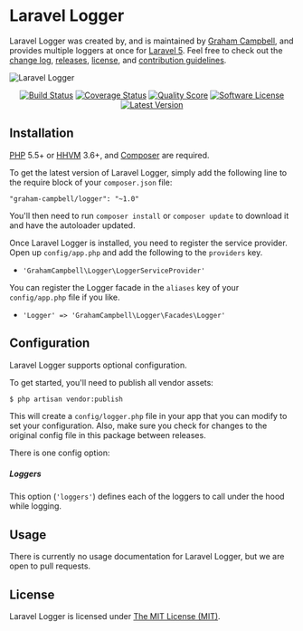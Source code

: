 Laravel Logger
==============

Laravel Logger was created by, and is maintained by [Graham Campbell](https://github.com/GrahamCampbell), and provides multiple loggers at once for [Laravel 5](http://laravel.com). Feel free to check out the [change log](CHANGELOG.md), [releases](https://github.com/GrahamCampbell/Laravel-Logger/releases), [license](LICENSE), and [contribution guidelines](CONTRIBUTING.md).

![Laravel Logger](https://cloud.githubusercontent.com/assets/2829600/7818353/17c95822-03d3-11e5-9e0b-48d52cf835d6.png)

<p align="center">
<a href="https://travis-ci.org/GrahamCampbell/Laravel-Logger"><img src="https://img.shields.io/travis/GrahamCampbell/Laravel-Logger/master.svg?style=flat-square" alt="Build Status"></img></a>
<a href="https://scrutinizer-ci.com/g/GrahamCampbell/Laravel-Logger/code-structure"><img src="https://img.shields.io/scrutinizer/coverage/g/GrahamCampbell/Laravel-Logger.svg?style=flat-square" alt="Coverage Status"></img></a>
<a href="https://scrutinizer-ci.com/g/GrahamCampbell/Laravel-Logger"><img src="https://img.shields.io/scrutinizer/g/GrahamCampbell/Laravel-Logger.svg?style=flat-square" alt="Quality Score"></img></a>
<a href="LICENSE"><img src="https://img.shields.io/badge/license-MIT-brightgreen.svg?style=flat-square" alt="Software License"></img></a>
<a href="https://github.com/GrahamCampbell/Laravel-Logger/releases"><img src="https://img.shields.io/github/release/GrahamCampbell/Laravel-Logger.svg?style=flat-square" alt="Latest Version"></img></a>
</p>


## Installation

[PHP](https://php.net) 5.5+ or [HHVM](http://hhvm.com) 3.6+, and [Composer](https://getcomposer.org) are required.

To get the latest version of Laravel Logger, simply add the following line to the require block of your `composer.json` file:

```
"graham-campbell/logger": "~1.0"
```

You'll then need to run `composer install` or `composer update` to download it and have the autoloader updated.

Once Laravel Logger is installed, you need to register the service provider. Open up `config/app.php` and add the following to the `providers` key.

* `'GrahamCampbell\Logger\LoggerServiceProvider'`

You can register the Logger facade in the `aliases` key of your `config/app.php` file if you like.

* `'Logger' => 'GrahamCampbell\Logger\Facades\Logger'`


## Configuration

Laravel Logger supports optional configuration.

To get started, you'll need to publish all vendor assets:

```bash
$ php artisan vendor:publish
```

This will create a `config/logger.php` file in your app that you can modify to set your configuration. Also, make sure you check for changes to the original config file in this package between releases.

There is one config option:

##### Loggers

This option (`'loggers'`) defines each of the loggers to call under the hood while logging.


## Usage

There is currently no usage documentation for Laravel Logger, but we are open to pull requests.


## License

Laravel Logger is licensed under [The MIT License (MIT)](LICENSE).
